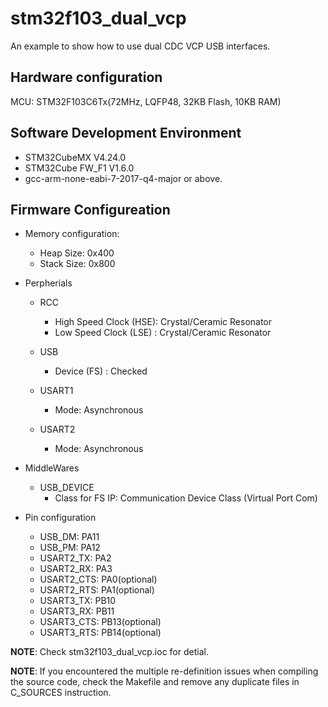 # stm32f103_dual_vcp

An example to show how to use dual CDC VCP USB interfaces. 

## Hardware configuration

MCU: STM32F103C6Tx(72MHz, LQFP48, 32KB Flash, 10KB RAM)

## Software Development Environment

- STM32CubeMX V4.24.0
- STM32Cube FW_F1 V1.6.0
- gcc-arm-none-eabi-7-2017-q4-major or above.

## Firmware Configureation

- Memory configuration:
    - Heap Size: 0x400
    - Stack Size: 0x800

- Perpherials
    - RCC 
        - High Speed Clock (HSE): Crystal/Ceramic Resonator
        - Low Speed Clock (LSE) : Crystal/Ceramic Resonator
    - USB
        - Device (FS) : Checked

    - USART1
        - Mode: Asynchronous

    - USART2
        - Mode: Asynchronous

- MiddleWares
    - USB_DEVICE
        - Class for FS IP: Communication Device Class (Virtual Port Com)

- Pin configuration
    - USB_DM: PA11
    - USB_PM: PA12
    - USART2_TX: PA2
    - USART2_RX: PA3
    - USART2_CTS: PA0(optional)
    - USART2_RTS: PA1(optional)
    - USART3_TX: PB10
    - USART3_RX: PB11
    - USART3_CTS: PB13(optional)
    - USART3_RTS: PB14(optional)

**NOTE**: Check stm32f103_dual_vcp.ioc for detial.

**NOTE**: If you encountered the multiple re-definition issues when compiling the source code, 
    check the Makefile and remove any duplicate files in C_SOURCES instruction.